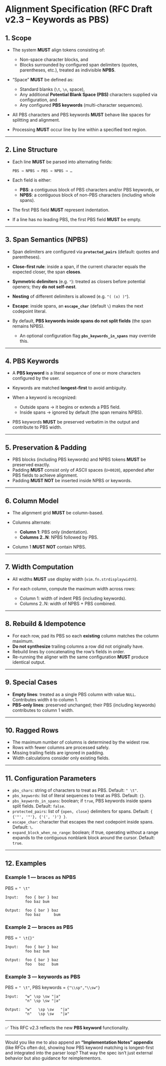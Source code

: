 # Alignment Specification (RFC Draft v2.3 – Keywords as PBS)

## 1. Scope

* The system **MUST** align tokens consisting of:

  * Non-space character blocks, and
  * Blocks surrounded by configured span delimiters (quotes, parentheses, etc.), treated as indivisible **NPBS**.
* “Space” **MUST** be defined as:

  * Standard blanks (`\t`, `\n`, space),
  * Any additional **Potential Blank Space (PBS)** characters supplied via configuration, and
  * Any configured **PBS keywords** (multi-character sequences).
* All PBS characters and PBS keywords **MUST** behave like spaces for splitting and alignment.
* Processing **MUST** occur line by line within a specified text region.

---

## 2. Line Structure

* Each line **MUST** be parsed into alternating fields:

  ```
  PBS → NPBS → PBS → NPBS → …
  ```

* Each field is either:

  * **PBS**: a contiguous block of PBS characters and/or PBS keywords, or
  * **NPBS**: a contiguous block of non-PBS characters (including whole spans).

* The first PBS field **MUST** represent indentation.

* If a line has no leading PBS, the first PBS field **MUST** be empty.

---

## 3. Span Semantics (NPBS)

* Span delimiters are configured via **`protected_pairs`** (default: quotes and parentheses).
* **Close-first rule**: inside a span, if the current character equals the expected closer, the span **closes**.
* **Symmetric delimiters** (e.g. `"`): treated as closers before potential openers; they **do not self-nest**.
* **Nesting** of different delimiters is allowed (e.g. `"( (x) )"`).
* **Escape**: inside spans, an **`escape_char`** (default `\`) makes the next codepoint literal.
* By default, **PBS keywords inside spans do not split fields** (the span remains NPBS).

  * An optional configuration flag **`pbs_keywords_in_spans`** may override this.

---

## 4. PBS Keywords

* A **PBS keyword** is a literal sequence of one or more characters configured by the user.
* Keywords are matched **longest-first** to avoid ambiguity.
* When a keyword is recognized:

  * Outside spans → it begins or extends a PBS field.
  * Inside spans → ignored by default (the span remains NPBS).
* PBS keywords **MUST** be preserved verbatim in the output and contribute to PBS width.

---

## 5. Preservation & Padding

* PBS blocks (including PBS keywords) and NPBS tokens **MUST** be preserved exactly.
* Padding **MUST** consist only of ASCII spaces (`U+0020`), appended after PBS fields to achieve alignment.
* Padding **MUST NOT** be inserted inside NPBS or keywords.

---

## 6. Column Model

* The alignment grid **MUST** be column-based.
* Columns alternate:

  * **Column 1**: PBS only (indentation).
  * **Columns 2..N**: NPBS followed by PBS.
* Column 1 **MUST NOT** contain NPBS.

---

## 7. Width Computation

* All widths **MUST** use display width (`vim.fn.strdisplaywidth`).
* For each column, compute the maximum width across rows:

  * Column 1: width of indent PBS (including keywords).
  * Columns 2..N: width of NPBS + PBS combined.

---

## 8. Rebuild & Idempotence

* For each row, pad its PBS so each **existing** column matches the column maximum.
* **Do not synthesize** trailing columns a row did not originally have.
* Rebuild lines by concatenating the row’s fields in order.
* Re-running the aligner with the same configuration **MUST** produce identical output.

---

## 9. Special Cases

* **Empty lines**: treated as a single PBS column with value `NULL`. Contributes width `0` to column 1.
* **PBS-only lines**: preserved unchanged; their PBS (including keywords) contributes to column 1 width.

---

## 10. Ragged Rows

* The maximum number of columns is determined by the widest row.
* Rows with fewer columns are processed safely.
* Missing trailing fields are ignored in padding.
* Width calculations consider only existing fields.

---

## 11. Configuration Parameters

* `pbs_chars`: string of characters to treat as PBS. Default: `" \t"`.
* `pbs_keywords`: list of literal sequences to treat as PBS. Default: `{}`.
* `pbs_keywords_in_spans`: boolean; if `true`, PBS keywords inside spans split fields. Default: `false`.
* `protected_pairs`: list of `{open, close}` delimiters for spans. Default: `{ {'"', '"'}, {'(', ')'} }`.
* `escape_char`: character that escapes the next codepoint inside spans. Default: `\`.
* `expand_block_when_no_range`: boolean; if true, operating without a range expands to the contiguous nonblank block around the cursor. Default: `true`.

---

## 12. Examples

### Example 1 — braces as NPBS

PBS = `" \t"`

```
Input:   foo { bar } baz
         foo baz bum

Output:  foo { bar } baz
         foo baz      bum
```

### Example 2 — braces as PBS

PBS = `" \t{}"`

```
Input:   foo { bar } baz
         foo baz bum

Output:  foo { bar } baz
         foo   baz   bum
```

### Example 3 — keywords as PBS

PBS = `" \t"`, PBS keywords = `{"\\sp","\\sw"}`

```
Input:   "w" \sp \sw "|a"
         "n" \sp \sw "|ə"

Output:  "w"   \sp \sw   "|a"
         "n"   \sp \sw   "|ə"
```

---

✅ This RFC v2.3 reflects the new **PBS keyword** functionality.

---

Would you like me to also append an **“Implementation Notes” appendix** (like RFCs often do), showing how PBS keyword matching is longest-first and integrated into the parser loop? That way the spec isn’t just external behavior but also guidance for reimplementors.


